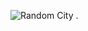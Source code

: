 ![Random City](https://github.com/Emreodesia/City-generator-React-js-/assets/115417234/298283cc-71fd-470a-9642-bf44b5e9595a)
.
